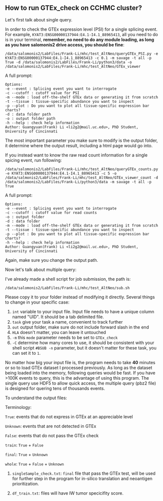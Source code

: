 ## How to run GTEx_check on CCHMC cluster?

Let's first talk about single query.

In order to check the GTEx expression level (PSI) for a single splicing event. For example, `KYAT3:ENSG00000137944:E4.1-I4.1_88965413`, all you need to do is in your terminal, **remember, no need to do any module loading, as long as you have salomonis2 drive access, you should be fine**:

```
/data/salomonis2/LabFiles/Frank-Li/mhc/test_AltNeo/queryGTEx_PSI.py -e KYAT3:ENSG00000137944:E4.1-I4.1_88965413 -c 0.1 -m savage -t all -p True -d /data/salomonis2/LabFiles/Frank-Li/python3/data -o /data/salomonis2/LabFiles/Frank-Li/mhc/test_AltNeo/GTEx_viewer
```

A full prompt:

```
Options:
-e --event : Splicing event you want to interrogate
-c --cutoff : cutoff value for PSI
-m --mode : load off-the-shelf GTEx data or generating it from scratch
-t --tissue : tissue-specific abundance you want to inspect
-p --plot : Do you want to plot all tissue-specific expression bar charts?
-d : data folder path
-o : output folder path
-h --help : check help information 
Author: Guangyuan(Frank) Li <li2g2@mail.uc.edu>, PhD Student, University of Cincinnati
```

The most important parameter you make sure to modify is the output folder, it determine where the output result, including a html page would go into.


If you instead want to know the raw read count information for a single spicing event, run following:

```
/data/salomonis2/LabFiles/Frank-Li/mhc/test_AltNeo/queryGTEx_counts.py -e KYAT3:ENSG00000137944:E4.1-I4.1_88965413 -c 5 -o /data/salmonis2/LabFiles/Frank-Li/mhc/test_AltNeo/GTEx_viewer_count -d /data/salomonis2/LabFiles/Frank-Li/python3/data -m savage -t all -p True
```

A full prompt:

```
Options:
-e --event : Splicing event you want to interrogate
-c --cutoff : cutoff value for read counts
-o : output folder
-d : data folder
-m --mode : load off-the-shelf GTEx data or generating it from scratch
-t --tissue : tissue-specific abundance you want to inspect
-p --plot : Do you want to plot all tissue-specific expression bar charts?
-h --help : check help information 
Author: Guangyuan(Frank) Li <li2g2@mail.uc.edu>, PhD Student, University of Cincinnati
```

Again, make sure you change the output path.



Now let's talk about multiple query:

I've already made a shell script for job submission, the path is:

```
/data/salomonis2/LabFiles/Frank-Li/mhc/test_AltNeo/sub.sh
```

Please copy it to your folder instead of modifying it directly. Several things to change in your specific case:

1. `int` variable to your input file. Input file needs to have a unique column named "UID". It should be a tab delimited file.
2. `task` give your task a name, convenient to track further
3. `out` output folder, make sure do not include forward slash in the end
4. `HLA` doesn't matter, you can leave it untouched
5. `-m` this `mode` parameter needs to be set to `GTEx_check`
6. `-C` determine how many cores to use, it should be consistent with your shell script `#BSUB -n` parameter, but it doesn't matter for these task, you can set it to `1`.

No matter how big your input file is, the program needs to take **40** minutes or so to load GTEx dataset I processed previously. As long as the dataset being loaded into the memory, following queries would be fast. If you have >100K events to query, this is the advantage of using this program. The single query use HDF5 to allow quick access, the multiple query (pbz2 file) is designed for quering tens of thousands events.

To understand the output files:

Terminology:

`True`: events that do not express in GTEx at an appreciable level

`Unknown`: events that are not detected in GTEx

`False`: events that do not pass the GTEx check

`train`: `True` + `False`

`final`: `True` + `Unknown`

`whole`: `True` + `False` + `Unknown`

1. `singleSample_check.txt`: `final` file that pass the GTEx test, will be used for further step in the program for in-silico translation and neoantigen prioritization. 

2. `df_train.txt`: files will have IW tumor specicifity score.




